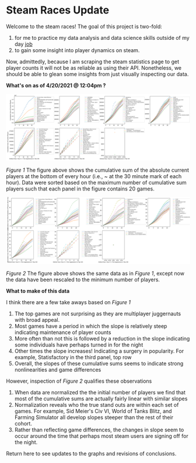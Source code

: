 # Steam Races Update

Welcome to the steam races! 
The goal of this project is two-fold:
1. for me to practice my data analysis and data science skills outside of my day [job](https://drcwadaniels.github.io/)
2. to gain some insight into player dynamics on steam. 

Now, admittedly, because I am scraping the steam statistics page to get player counts it will not be as reliable as using their API. Nonetheless, we should be able to glean some insights from just visually inspecting our data. 


**What's on as of 4/20/2021 @ 12:04pm ?**

![AbsolutePlayers](https://github.com/drcwadaniels/steamraces/blob/master/AbsolutePlayers.png)

*Figure 1* The figure above shows the cumulative sum of the absolute current players at the bottom of every hour (i.e., ~ at the 30 minute mark of each hour). Data were sorted based on the maximum number of cumulative sum players such that each panel in the figure contains 20 games. 

![RelativePlayers](https://github.com/drcwadaniels/steamraces/blob/master/RelativePlayers.png)

*Figure 2* The figure above  shows the same data as in *Figure 1*, except now the data have been rescaled to the minimum number of players. 

**What to make of this data**

I think there are a few take aways based on *Figure 1*

1. The top games are not surprising as they are multiplayer juggernauts with broad appeal. 
2. Most games have a period in which the slope is relatively steep indicating maintenance of player counts 
3. More often than not this is followed by a reduction in the slope indicating some individuals have perhaps turned in for the night
4. Other times the slope increases! Indicating a surgery in popularity. For example, Statisfactory in the third panel, top row
5. Overall, the slopes of these cumulative sums seems to indicate strong nonlinearities and game differences 

However, inspection of *Figure 2* qualifies these observations

1. When data are normalized the the initial number of players we find that most of the cumulative sums are actually fairly linear with similar slopes
2. Normalization reveals who the true stand outs are within each set of games. For example, Sid Meier's Civ VI, World of Tanks Blitz, and Farming Simulator all develop slopes steeper than the rest of their cohort. 
3. Rather than reflecting game differences, the changes in slope seem to occur around the time that perhaps most steam users are signing off for the night. 

Return here to see updates to the graphs and revisions of conclusions.
